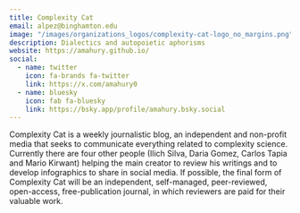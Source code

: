 ```yaml
---
title: Complexity Cat
email: alpez@binghamton.edu
image: "/images/organizations_logos/complexity-cat-logo_no_margins.png"
description: Dialectics and autopoietic aphorisms
website: https://amahury.github.io/
social:
  - name: twitter
    icon: fa-brands fa-twitter
    link: https://x.com/amahury0
  - name: bluesky
    icon: fab fa-bluesky
    link: https://bsky.app/profile/amahury.bsky.social
---
```

Complexity Cat is a weekly journalistic blog, an independent and non-profit media that seeks to communicate everything related to complexity science. Currently there are four other people (Ilich Silva, Daria Gomez, Carlos Tapia and Mario Kirwant) helping the main creator to review his writings and to develop infographics to share in social media. If possible, the final form of Complexity Cat will be an independent, self-managed, peer-reviewed, open-access, free-publication journal, in which reviewers are paid for their valuable work.
